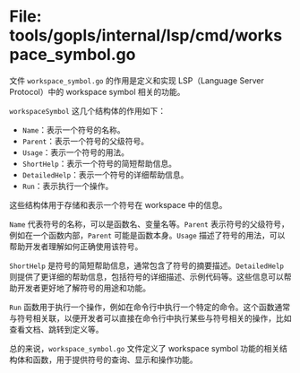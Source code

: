 # File: tools/gopls/internal/lsp/cmd/workspace_symbol.go

文件 `workspace_symbol.go` 的作用是定义和实现 LSP（Language Server Protocol）中的 workspace symbol 相关的功能。

`workspaceSymbol` 这几个结构体的作用如下：
- `Name`：表示一个符号的名称。
- `Parent`：表示一个符号的父级符号。
- `Usage`：表示一个符号的用法。
- `ShortHelp`：表示一个符号的简短帮助信息。
- `DetailedHelp`：表示一个符号的详细帮助信息。
- `Run`：表示执行一个操作。

这些结构体用于存储和表示一个符号在 workspace 中的信息。

`Name` 代表符号的名称，可以是函数名、变量名等。`Parent` 表示符号的父级符号，例如在一个函数内部，`Parent` 可能是函数本身。`Usage` 描述了符号的用法，可以帮助开发者理解如何正确使用该符号。

`ShortHelp` 是符号的简短帮助信息，通常包含了符号的摘要描述。`DetailedHelp` 则提供了更详细的帮助信息，包括符号的详细描述、示例代码等。这些信息可以帮助开发者更好地了解符号的用途和功能。

`Run` 函数用于执行一个操作，例如在命令行中执行一个特定的命令。这个函数通常与符号相关联，以便开发者可以直接在命令行中执行某些与符号相关的操作，比如查看文档、跳转到定义等。

总的来说，`workspace_symbol.go` 文件定义了 workspace symbol 功能的相关结构体和函数，用于提供符号的查询、显示和操作功能。

